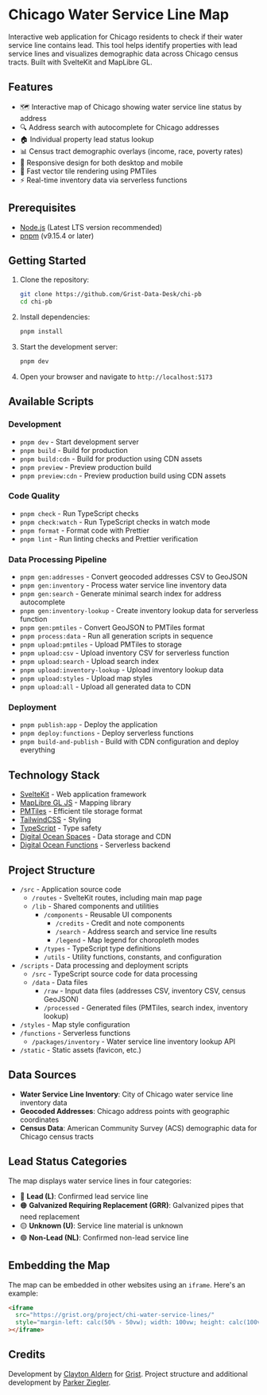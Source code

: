 # Chicago Water Service Line Map

Interactive web application for Chicago residents to check if their water service line contains lead. This tool helps identify properties with lead service lines and visualizes demographic data across Chicago census tracts. Built with SvelteKit and MapLibre GL.

## Features

- 🗺️ Interactive map of Chicago showing water service line status by address
- 🔍 Address search with autocomplete for Chicago addresses
- 🏠 Individual property lead status lookup
- 📊 Census tract demographic overlays (income, race, poverty rates)
- 📱 Responsive design for both desktop and mobile
- 💨 Fast vector tile rendering using PMTiles
- ⚡ Real-time inventory data via serverless functions

## Prerequisites

- [Node.js](https://nodejs.org/) (Latest LTS version recommended)
- [pnpm](https://pnpm.io/) (v9.15.4 or later)

## Getting Started

1. Clone the repository:

   ```bash
   git clone https://github.com/Grist-Data-Desk/chi-pb
   cd chi-pb
   ```

2. Install dependencies:

   ```bash
   pnpm install
   ```

3. Start the development server:

   ```bash
   pnpm dev
   ```

4. Open your browser and navigate to `http://localhost:5173`

## Available Scripts

### Development

- `pnpm dev` - Start development server
- `pnpm build` - Build for production
- `pnpm build:cdn` - Build for production using CDN assets
- `pnpm preview` - Preview production build
- `pnpm preview:cdn` - Preview production build using CDN assets

### Code Quality

- `pnpm check` - Run TypeScript checks
- `pnpm check:watch` - Run TypeScript checks in watch mode
- `pnpm format` - Format code with Prettier
- `pnpm lint` - Run linting checks and Prettier verification

### Data Processing Pipeline

- `pnpm gen:addresses` - Convert geocoded addresses CSV to GeoJSON
- `pnpm gen:inventory` - Process water service line inventory data
- `pnpm gen:search` - Generate minimal search index for address autocomplete
- `pnpm gen:inventory-lookup` - Create inventory lookup data for serverless function
- `pnpm gen:pmtiles` - Convert GeoJSON to PMTiles format
- `pnpm process:data` - Run all generation scripts in sequence
- `pnpm upload:pmtiles` - Upload PMTiles to storage
- `pnpm upload:csv` - Upload inventory CSV for serverless function
- `pnpm upload:search` - Upload search index
- `pnpm upload:inventory-lookup` - Upload inventory lookup data
- `pnpm upload:styles` - Upload map styles
- `pnpm upload:all` - Upload all generated data to CDN

### Deployment

- `pnpm publish:app` - Deploy the application
- `pnpm deploy:functions` - Deploy serverless functions
- `pnpm build-and-publish` - Build with CDN configuration and deploy everything

## Technology Stack

- [SvelteKit](https://kit.svelte.dev/) - Web application framework
- [MapLibre GL JS](https://maplibre.org/) - Mapping library
- [PMTiles](https://github.com/protomaps/PMTiles) - Efficient tile storage format
- [TailwindCSS](https://tailwindcss.com/) - Styling
- [TypeScript](https://www.typescriptlang.org/) - Type safety
- [Digital Ocean Spaces](https://www.digitalocean.com/products/spaces) - Data storage and CDN
- [Digital Ocean Functions](https://www.digitalocean.com/products/functions) - Serverless backend

## Project Structure

- `/src` - Application source code
  - `/routes` - SvelteKit routes, including main map page
  - `/lib` - Shared components and utilities
    - `/components` - Reusable UI components
      - `/credits` - Credit and note components
      - `/search` - Address search and service line results
      - `/legend` - Map legend for choropleth modes
    - `/types` - TypeScript type definitions
    - `/utils` - Utility functions, constants, and configuration
- `/scripts` - Data processing and deployment scripts
  - `/src` - TypeScript source code for data processing
  - `/data` - Data files
    - `/raw` - Input data files (addresses CSV, inventory CSV, census GeoJSON)
    - `/processed` - Generated files (PMTiles, search index, inventory lookup)
- `/styles` - Map style configuration
- `/functions` - Serverless functions
  - `/packages/inventory` - Water service line inventory lookup API
- `/static` - Static assets (favicon, etc.)

## Data Sources

- **Water Service Line Inventory**: City of Chicago water service line inventory data
- **Geocoded Addresses**: Chicago address points with geographic coordinates
- **Census Data**: American Community Survey (ACS) demographic data for Chicago census tracts

## Lead Status Categories

The map displays water service lines in four categories:
- 🔴 **Lead (L)**: Confirmed lead service line
- 🟠 **Galvanized Requiring Replacement (GRR)**: Galvanized pipes that need replacement
- 🟡 **Unknown (U)**: Service line material is unknown
- 🟢 **Non-Lead (NL)**: Confirmed non-lead service line

## Embedding the Map

The map can be embedded in other websites using an `iframe`. Here's an example:

```html
<iframe 
  src="https://grist.org/project/chi-water-service-lines/" 
  style="margin-left: calc(50% - 50vw); width: 100vw; height: calc(100vh - 66px); border: 0; margin-bottom: 10px;"
></iframe>
```

## Credits

Development by [Clayton Aldern](https://github.com/clayton-aldern) for [Grist](https://grist.org). Project structure and additional development by [Parker Ziegler](https://github.com/parkerziegler).
